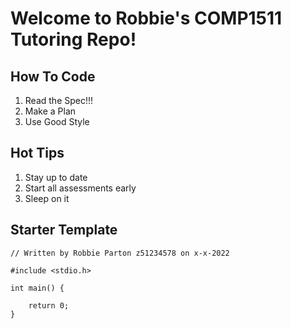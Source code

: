 # Welcome to Robbie's COMP1511 Tutoring Repo!

## How To Code
<ol>
    <li>Read the Spec!!!</li>
    <li>Make a Plan</li>
    <li>Use Good Style</li>

</ol>

## Hot Tips
<ol>
    <li>Stay up to date</li>
    <li>Start all assessments early</li>
    <li>Sleep on it</li>

</ol>

## Starter Template

```
// Written by Robbie Parton z51234578 on x-x-2022

#include <stdio.h>

int main() {

    return 0;
}
```


<!-- >